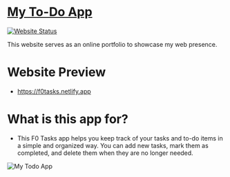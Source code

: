 # <a href="https://f0tasks.netlify.app" target="_blank">My To-Do App</a>

[![Website Status](https://img.shields.io/badge/Website%20Status-Online-yellow)](https://f0tasks.netlify.app)

 <p align="justify">This website serves as an online portfolio to showcase my web presence.</p>

# Website Preview
* https://f0tasks.netlify.app

# What is this app for?
 * This F0 Tasks app helps you keep track of your tasks and to-do items in a simple and organized way. You can add new tasks, mark them as completed, and delete them when they are no longer needed.

![My Todo App](https://cdn.discordapp.com/attachments/805554377745235974/1131953868461330442/f0.png)

